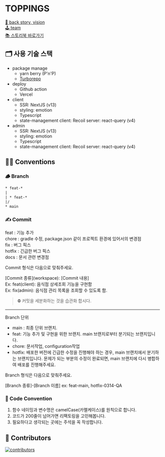# TOPPINGS

[🚀 back story, vision](https://abaft-pie-111.notion.site/back-story-vision-636a53c6e9cf4e2bbb531257f14a4dd3)<br>
[🕹 team](https://abaft-pie-111.notion.site/team-a9c8a22a1ae8419a9c903d3122767d45)<br>
[📚 스토리북 바로가기](https://toppingskorea.github.io/toppings-client/master)

## 🗂 사용 기술 스택

- package manage
  - yarn berry (P'n'P)
  - [Turborepo](https://turbo.build/)
- deploy
  - Github action
  - Vercel
- client
  - SSR: NextJS (v13)
  - styling: emotion
  - Typescript
  - state-management
    client: Recoil
    server: react-query (v4)
- admin
  - SSR: NextJS (v13)
  - styling: emotion
  - Typescript
  - state-management
    client: Recoil
    server: react-query (v4)

## 👨‍⚖️ Conventions

### 🪵 Branch

```txt
* feat-*
|
| * feat-*
|/
* main
```

### ✍️ Commit

feat : 기능 추가<br>
chore : gradle 수정, package.json 같이 프로젝트 환경에 있어서의 변경점<br>
fix : 버그 픽스<br>
hotfix : 긴급한 버그 픽스<br>
docs : 문서 관련 변경점

Commit 형식은 다음으로 맞춰주세요.

[Commit 종류]\(workspace): [Commit 내용]<br>
Ex: feat(client): 음식점 상세조회 기능을 구현함<br>
Ex: fix(admin): 음식점 관리 목록을 조회할 수 있도록 함.

> ⛔️ 커밋을 세분화하는 것을 습관화 합시다.

---

Branch 단위

- main : 최종 단위 브랜치.
- feat: 기능 추가 및 구현을 위한 브랜치. main 브랜치로부터 분기되는 브랜치입니다.
- chore: 문서작업, configuration작업
- hotfix: 배포한 버전에 긴급한 수정을 진행해야 하는 경우, main 브랜치에서 분기하는 브랜치입니다.
  문제가 되는 부분의 수정이 완료되면, main 브랜치에 다시 병합하여 배포를 진행해주세요.

Branch 형식은 다음으로 맞춰주세요.

[Branch 종류]-[Branch 이름]
ex: feat-main, hotfix-0314-QA

### 📝 Code Convention

1. 함수 네이밍과 변수명은 camelCase(카멜케이스)를 원칙으로 합니다.
2. 코드가 200줄이 넘어가면 리팩토링을 고민해봅니다.
3. 필요하다고 생각되는 곳에는 주석을 꼭 작성합니다.

## 🌟 Contributors

[![contributors](https://contrib.rocks/image?repo=toppingskorea/toppings-client)](https://github.com/toppingskorea/toppings-client/graphs/contributors)
